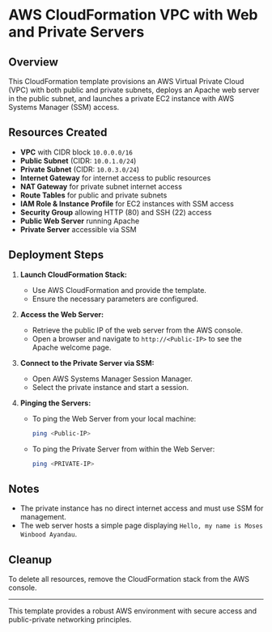 # AWS CloudFormation VPC with Web and Private Servers

## Overview
This CloudFormation template provisions an AWS Virtual Private Cloud (VPC) with both public and private subnets, deploys an Apache web server in the public subnet, and launches a private EC2 instance with AWS Systems Manager (SSM) access.

## Resources Created
- **VPC** with CIDR block `10.0.0.0/16`
- **Public Subnet** (CIDR: `10.0.1.0/24`)
- **Private Subnet** (CIDR: `10.0.3.0/24`)
- **Internet Gateway** for internet access to public resources
- **NAT Gateway** for private subnet internet access
- **Route Tables** for public and private subnets
- **IAM Role & Instance Profile** for EC2 instances with SSM access
- **Security Group** allowing HTTP (80) and SSH (22) access
- **Public Web Server** running Apache
- **Private Server** accessible via SSM

## Deployment Steps
1. **Launch CloudFormation Stack:**
   - Use AWS CloudFormation and provide the template.
   - Ensure the necessary parameters are configured.

2. **Access the Web Server:**
   - Retrieve the public IP of the web server from the AWS console.
   - Open a browser and navigate to `http://<Public-IP>` to see the Apache welcome page.

3. **Connect to the Private Server via SSM:**
   - Open AWS Systems Manager Session Manager.
   - Select the private instance and start a session.

4. **Pinging the Servers:**
   - To ping the Web Server from your local machine:
     ```sh
     ping <Public-IP>
     ```
   - To ping the Private Server from within the Web Server:
     ```sh
     ping <PRIVATE-IP>
     ```

## Notes
- The private instance has no direct internet access and must use SSM for management.
- The web server hosts a simple page displaying `Hello, my name is Moses Winbood Ayandau`.

## Cleanup
To delete all resources, remove the CloudFormation stack from the AWS console.

---
This template provides a robust AWS environment with secure access and public-private networking principles.

